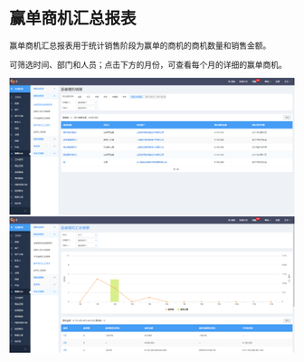 # 赢单商机汇总报表

赢单商机汇总报表用于统计销售阶段为赢单的商机的商机数量和销售金额。

可筛选时间、部门和人员；点击下方的月份，可查看每个月的详细的赢单商机。

![](/assets/赢单商机2.png)![](/assets/赢单商机1.png)

